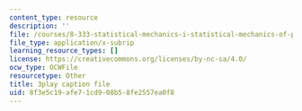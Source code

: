 ```yaml
---
content_type: resource
description: ''
file: /courses/8-333-statistical-mechanics-i-statistical-mechanics-of-particles-fall-2013/8f3e5c19afe71cd908b58fe2557ea0f8_8woIHrY6eM0.srt
file_type: application/x-subrip
learning_resource_types: []
license: https://creativecommons.org/licenses/by-nc-sa/4.0/
ocw_type: OCWFile
resourcetype: Other
title: 3play caption file
uid: 8f3e5c19-afe7-1cd9-08b5-8fe2557ea0f8
---
```

